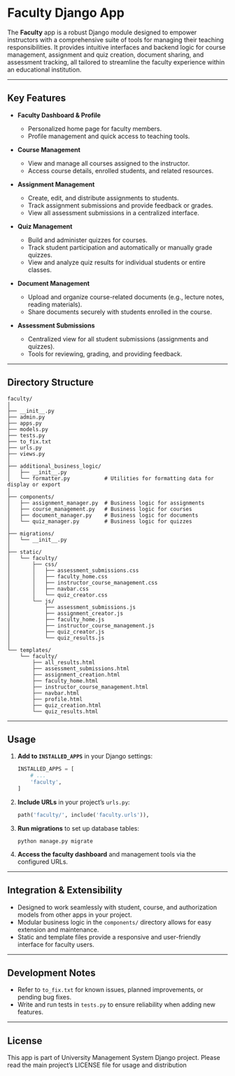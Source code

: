 # Faculty Django App

The **Faculty** app is a robust Django module designed to empower instructors with a comprehensive suite of tools for managing their teaching responsibilities. It provides intuitive interfaces and backend logic for course management, assignment and quiz creation, document sharing, and assessment tracking, all tailored to streamline the faculty experience within an educational institution.

---

## Key Features

- **Faculty Dashboard & Profile**
  - Personalized home page for faculty members.
  - Profile management and quick access to teaching tools.

- **Course Management**
  - View and manage all courses assigned to the instructor.
  - Access course details, enrolled students, and related resources.

- **Assignment Management**
  - Create, edit, and distribute assignments to students.
  - Track assignment submissions and provide feedback or grades.
  - View all assessment submissions in a centralized interface.

- **Quiz Management**
  - Build and administer quizzes for courses.
  - Track student participation and automatically or manually grade quizzes.
  - View and analyze quiz results for individual students or entire classes.

- **Document Management**
  - Upload and organize course-related documents (e.g., lecture notes, reading materials).
  - Share documents securely with students enrolled in the course.

- **Assessment Submissions**
  - Centralized view for all student submissions (assignments and quizzes).
  - Tools for reviewing, grading, and providing feedback.

---

## Directory Structure

```
faculty/
│
├── __init__.py
├── admin.py
├── apps.py
├── models.py
├── tests.py
├── to_fix.txt
├── urls.py
├── views.py
│
├── additional_business_logic/
│   ├── __init__.py
│   └── formatter.py           # Utilities for formatting data for display or export
│
├── components/
│   ├── assignment_manager.py  # Business logic for assignments
│   ├── course_management.py   # Business logic for courses
│   ├── document_manager.py    # Business logic for documents
│   └── quiz_manager.py        # Business logic for quizzes
│
├── migrations/
│   └── __init__.py
│
├── static/
│   └── faculty/
│       ├── css/
│       │   ├── assessment_submissions.css
│       │   ├── faculty_home.css
│       │   ├── instructor_course_management.css
│       │   ├── navbar.css
│       │   └── quiz_creator.css
│       └── js/
│           ├── assessment_submissions.js
│           ├── assignment_creator.js
│           ├── faculty_home.js
│           ├── instructor_course_management.js
│           ├── quiz_creator.js
│           └── quiz_results.js
│
└── templates/
    └── faculty/
        ├── all_results.html
        ├── assessment_submissions.html
        ├── assignment_creation.html
        ├── faculty_home.html
        ├── instructor_course_management.html
        ├── navbar.html
        ├── profile.html
        ├── quiz_creation.html
        └── quiz_results.html
```

---

## Usage

1. **Add to `INSTALLED_APPS`** in your Django settings:
    ```python
    INSTALLED_APPS = [
        # ...
        'faculty',
    ]
    ```

2. **Include URLs** in your project’s `urls.py`:
    ```python
    path('faculty/', include('faculty.urls')),
    ```

3. **Run migrations** to set up database tables:
    ```
    python manage.py migrate
    ```

4. **Access the faculty dashboard** and management tools via the configured URLs.

---

## Integration & Extensibility

- Designed to work seamlessly with student, course, and authorization models from other apps in your project.
- Modular business logic in the `components/` directory allows for easy extension and maintenance.
- Static and template files provide a responsive and user-friendly interface for faculty users.

---

## Development Notes

- Refer to `to_fix.txt` for known issues, planned improvements, or pending bug fixes.
- Write and run tests in `tests.py` to ensure reliability when adding new features.

---

## License

This app is part of University Management System Django project. Please read the main project’s LICENSE file for usage and distribution